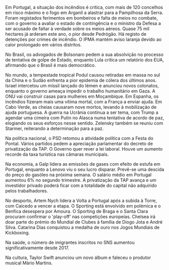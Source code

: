 Em Portugal, a situação dos incêndios é crítica, com mais de 120 concelhos em risco máximo e o fogo em Arganil a alastrar para a Pampilhosa da Serra. Foram registados ferimentos em bombeiros e falta de meios no combate, com o governo a avaliar o estado de contingência e o ministro da Defesa a ser acusado de faltar à verdade sobre os meios aéreos. Quase 75 mil hectares já arderam este ano, o pior desde Pedrógão. Há registo de detenções por crimes de incêndio. O IPMA mantém aviso laranja devido ao calor prolongado em vários distritos.

No Brasil, os advogados de Bolsonaro pedem a sua absolvição no processo de tentativa de golpe de Estado, enquanto Lula critica um relatório dos EUA, afirmando que o Brasil é mais democrático.

No mundo, a tempestade tropical Podul causou retiradas em massa no sul da China e o Sudão enfrenta a pior epidemia de cólera dos últimos anos. Israel intercetou um míssil lançado do Iémen e anunciou novos colonatos, enquanto o governo ameaça impedir o trabalho humanitário em Gaza. A ONU vai construir casas para mulheres em Moçambique. Em Espanha, os incêndios fizeram mais uma vítima mortal, com a França a enviar ajuda. Em Cabo Verde, as cheias causaram nove mortos, levando à mobilização de ajuda portuguesa. A guerra na Ucrânia continua a ser tema, com Trump a agendar uma cimeira com Putin no Alasca numa tentativa de acordo de paz, elogiando os seus esforços nesse sentido. Zelensky também se reuniu com Starmer, reiterando a determinação para a paz.

Na política nacional, o PSD retomou a atividade política com a Festa do Pontal. Vários partidos pedem a apreciação parlamentar do decreto de privatização da TAP. O Governo quer rever a lei laboral. Houve um aumento recorde da taxa turística nas câmaras municipais.

Na economia, a Galp lidera as emissões de gases com efeito de estufa em Portugal, enquanto a Lenovo viu o seu lucro disparar. Prevê-se uma descida do preço do gasóleo na próxima semana. O salário médio em Portugal aumentou 6% no segundo trimestre. A privatização da TAP avança e um investidor privado poderá ficar com a totalidade do capital não adquirido pelos trabalhadores.

No desporto, Artem Nych lidera a Volta a Portugal após a subida à Torre, com Caicedo a vencer a etapa. O Sporting está envolvido em polémica e o Benfica desespera por Amoura. O Sporting de Braga e o Santa Clara procuram confirmar o 'play-off' nas competições europeias. Chelsea irá doar parte do prémio do Mundial de Clubes à família de Diogo Jota e André Silva. Catarina Dias conquistou a medalha de ouro nos Jogos Mundiais de Kickboxing. 

Na saúde, o número de imigrantes inscritos no SNS aumentou significativamente desde 2017.

Na cultura, Taylor Swift anunciou um novo álbum e faleceu o produtor musical Mário Martins.